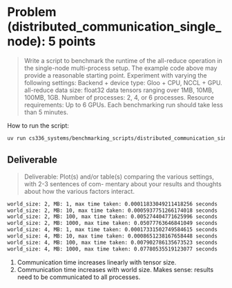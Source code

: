 # Problem (distributed_communication_single_node): 5 points
> Write a script to benchmark the runtime of the all-reduce operation in the single-node multi-process
> setup. The example code above may provide a reasonable starting point. Experiment with varying the
> following settings:
> Backend + device type: Gloo + CPU, NCCL + GPU.
> all-reduce data size: float32 data tensors ranging over 1MB, 10MB, 100MB, 1GB.
> Number of processes: 2, 4, or 6 processes.
> Resource requirements: Up to 6 GPUs. Each benchmarking run should take less than 5 minutes.

How to run the script:
```bash
uv run cs336_systems/benchmarking_scripts/distributed_communication_single_node.py
```

## Deliverable
> Deliverable: Plot(s) and/or table(s) comparing the various settings, with 2-3 sentences of com-
> mentary about your results and thoughts about how the various factors interact.

```bash
world_size: 2, MB: 1, max time taken: 0.00011833049211418256 seconds
world_size: 2, MB: 10, max time taken: 0.0005937751266174018 seconds
world_size: 2, MB: 100, max time taken: 0.005274404771625996 seconds
world_size: 2, MB: 1000, max time taken: 0.05077763646841049 seconds
world_size: 4, MB: 1, max time taken: 0.00017331502749584615 seconds
world_size: 4, MB: 10, max time taken: 0.0008651238167658448 seconds
world_size: 4, MB: 100, max time taken: 0.007902786135673523 seconds
world_size: 4, MB: 1000, max time taken: 0.07780535519123077 seconds
```

1. Communication time increases linearly with tensor size.
2. Communication time increases with world size. Makes sense: results need to be communicated to all processes.